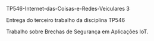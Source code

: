 TP546-Internet-das-Coisas-e-Redes-Veiculares 3

Entrega do terceiro trabalho da disciplina TP546

Trabalho sobre Brechas de Segurança em Aplicações IoT.
